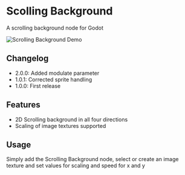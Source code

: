 # Scolling Background
A scrolling background node for Godot

![Scrolling Background Demo](https://media.giphy.com/media/VRxeMi2lV8y5i/giphy.gif)

## Changelog

* 2.0.0: Added modulate parameter
* 1.0.1: Corrected sprite handling
* 1.0.0: First release

## Features

* 2D Scrolling background in all four directions
* Scaling of image textures supported

## Usage

Simply add the Scrolling Background node, select or create
an image texture and set values for scaling and speed for x
and y
